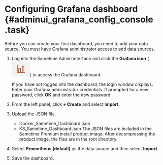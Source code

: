 # Configuring Grafana dashboard {#adminui_grafana_config_console .task}

Before you can create your first dashboard, you need to add your data source. You must have Grafana administrator access to add data sources.

1.  Log into the Sametime Admin interface and click the **Grafana icon** \(![Grafana icon](Images/adminui_icon_grafana.png)\) to access the Grafana dashboard.

    If you have not logged into the dashboard, the login window displays. Enter your Grafana administrator credentials. If prompted for a new password, click **OK** and enter the new password

2.  From the left panel, click **+ Create** and select **Import**.

3.  Upload the JSON file.

    -   Docker\_Sametime\_Dashboard.json
    -   K8\_Sametime\_Dashboard.json
    The JSON files are included in the Sametime Premium install product image. After decompressing the product image, the files are in the root directory.

4.  Select **Prometheus \(default\)** as the data source and then select **Import**.

5.  Save the dashboard.


